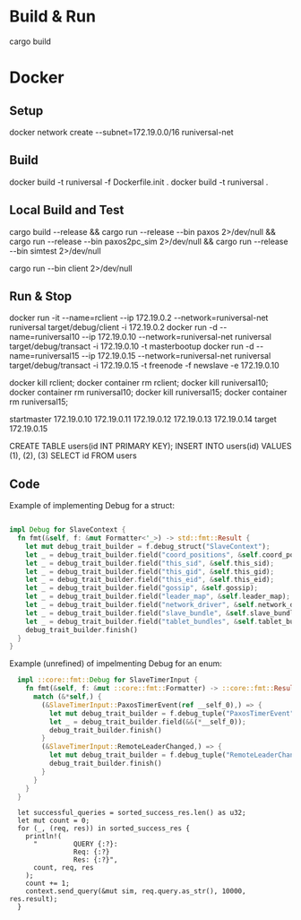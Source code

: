 # Build & Run

cargo build

# Docker

## Setup
docker network create --subnet=172.19.0.0/16 runiversal-net

## Build
docker build -t runiversal -f Dockerfile.init .
docker build -t runiversal .

## Local Build and Test
cargo build --release &&
cargo run --release --bin paxos 2>/dev/null &&
cargo run --release --bin paxos2pc_sim 2>/dev/null &&
cargo run --release --bin simtest 2>/dev/null

cargo run --bin client 2>/dev/null

## Run & Stop
docker run -it --name=rclient --ip 172.19.0.2 --network=runiversal-net runiversal target/debug/client -i 172.19.0.2
docker run -d --name=runiversal10 --ip 172.19.0.10 --network=runiversal-net runiversal target/debug/transact -i 172.19.0.10 -t masterbootup
docker run -d --name=runiversal15 --ip 172.19.0.15 --network=runiversal-net runiversal target/debug/transact -i 172.19.0.15 -t freenode -f newslave -e 172.19.0.10

docker kill rclient; docker container rm rclient;
docker kill runiversal10; docker container rm runiversal10;
docker kill runiversal15; docker container rm runiversal15;

startmaster 172.19.0.10 172.19.0.11 172.19.0.12 172.19.0.13 172.19.0.14
target 172.19.0.15

CREATE TABLE users(id INT PRIMARY KEY);
INSERT INTO users(id) VALUES (1), (2), (3)
SELECT id FROM users

## Code
Example of implementing Debug for a struct:

```rust

impl Debug for SlaveContext {
  fn fmt(&self, f: &mut Formatter<'_>) -> std::fmt::Result {
    let mut debug_trait_builder = f.debug_struct("SlaveContext");
    let _ = debug_trait_builder.field("coord_positions", &self.coord_positions);
    let _ = debug_trait_builder.field("this_sid", &self.this_sid);
    let _ = debug_trait_builder.field("this_gid", &self.this_gid);
    let _ = debug_trait_builder.field("this_eid", &self.this_eid);
    let _ = debug_trait_builder.field("gossip", &self.gossip);
    let _ = debug_trait_builder.field("leader_map", &self.leader_map);
    let _ = debug_trait_builder.field("network_driver", &self.network_driver);
    let _ = debug_trait_builder.field("slave_bundle", &self.slave_bundle);
    let _ = debug_trait_builder.field("tablet_bundles", &self.tablet_bundles);
    debug_trait_builder.finish()
  }
}

```

Example (unrefined) of impelmenting Debug for an enum:

```rust
  impl ::core::fmt::Debug for SlaveTimerInput {
    fn fmt(&self, f: &mut ::core::fmt::Formatter) -> ::core::fmt::Result {
      match (&*self,) {
        (&SlaveTimerInput::PaxosTimerEvent(ref __self_0),) => {
          let mut debug_trait_builder = f.debug_tuple("PaxosTimerEvent");
          let _ = debug_trait_builder.field(&&(*__self_0));
          debug_trait_builder.finish()
        }
        (&SlaveTimerInput::RemoteLeaderChanged,) => {
          let mut debug_trait_builder = f.debug_tuple("RemoteLeaderChanged");
          debug_trait_builder.finish()
        }
      }
    }
  }
```


```
  let successful_queries = sorted_success_res.len() as u32;
  let mut count = 0;
  for (_, (req, res)) in sorted_success_res {
    println!(
      "         QUERY {:?}:
                Req: {:?}
                Res: {:?}",
      count, req, res
    );
    count += 1;
    context.send_query(&mut sim, req.query.as_str(), 10000, res.result);
  }
```
